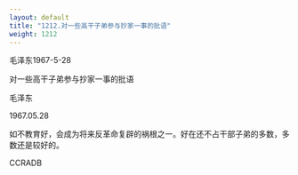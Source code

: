```yaml
---
layout: default
title: "1212.对一些高干子弟参与抄家一事的批语"
weight: 1212
---
```


毛泽东1967-5-28

对一些高干子弟参与抄家一事的批语

毛泽东

1967.05.28

如不教育好，会成为将来反革命复辟的祸根之一。好在还不占干部子弟的多数，多数还是较好的。

CCRADB

